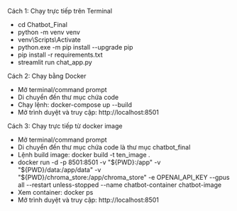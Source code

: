 Cách 1: Chạy trực tiếp trên Terminal
- cd Chatbot_Final
- python -m venv venv
- venv\Scripts\Activate
- python.exe -m pip install --upgrade pip
- pip install -r requirements.txt  
- streamlit run chat_app.py

Cách 2: Chạy bằng Docker
- Mở terminal/command prompt
- Di chuyển đến thư mục chứa code
- Chạy lệnh: docker-compose up --build
- Mở trình duyệt và truy cập: http://localhost:8501

Cách 3: Chạy trực tiếp từ docker image
- Mở terminal/command prompt
- Di chuyển đến thư mục chứa code là thư mục chatbot_final
- Lệnh build image: docker build -t ten_image .
- docker run -d -p 8501:8501 -v "${PWD}:/app" -v "${PWD}/data:/app/data" -v "${PWD}/chroma_store:/app/chroma_store" -e OPENAI_API_KEY --gpus all --restart unless-stopped --name chatbot-container chatbot-image
- Xem container: docker ps
- Mở trình duyệt và truy cập: http://localhost:8501
